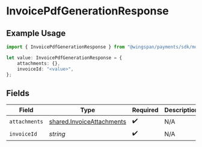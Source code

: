 # InvoicePdfGenerationResponse

## Example Usage

```typescript
import { InvoicePdfGenerationResponse } from "@wingspan/payments/sdk/models/shared";

let value: InvoicePdfGenerationResponse = {
    attachments: {},
    invoiceId: "<value>",
};
```

## Fields

| Field                                                                         | Type                                                                          | Required                                                                      | Description                                                                   |
| ----------------------------------------------------------------------------- | ----------------------------------------------------------------------------- | ----------------------------------------------------------------------------- | ----------------------------------------------------------------------------- |
| `attachments`                                                                 | [shared.InvoiceAttachments](../../../sdk/models/shared/invoiceattachments.md) | :heavy_check_mark:                                                            | N/A                                                                           |
| `invoiceId`                                                                   | *string*                                                                      | :heavy_check_mark:                                                            | N/A                                                                           |